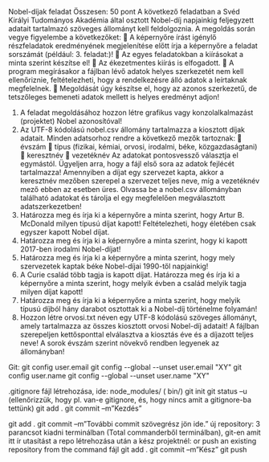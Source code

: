 Nobel-díjak feladat Összesen: 50 pont
A következő feladatban a Svéd Királyi Tudományos Akadémia által osztott Nobel-díj napjainkig
feljegyzett adatait tartalmazó szöveges állományt kell feldolgoznia. A megoldás során vegye
figyelembe a következőket:
 A képernyőre írást igénylő részfeladatok eredményének megjelenítése előtt írja a
képernyőre a feladat sorszámát (például: 3. feladat:)!
 Az egyes feladatokban a kiírásokat a minta szerint készítse el!
 Az ékezetmentes kiírás is elfogadott.
 A program megírásakor a fájlban lévő adatok helyes szerkezetét nem kell ellenőriznie,
feltételezheti, hogy a rendelkezésre álló adatok a leírtaknak megfelelnek.
 Megoldását úgy készítse el, hogy az azonos szerkezetű, de tetszőleges bemeneti adatok
mellett is helyes eredményt adjon!
1) A feladat megoldásához hozzon létre grafikus vagy konzolalkalmazást (projektet) Nobel
azonosítóval!
2) Az UTF-8 kódolású nobel.csv állomány tartalmazza a kiosztott díjak adatait. Minden
adatsorhoz rendre a következő mezők tartoznak:
 évszám
 típus (fizikai, kémiai, orvosi, irodalmi, béke, közgazdaságtani)
 keresztnév
 vezetéknév
Az adatokat pontosvessző választja el egymástól. Ügyeljen arra, hogy a fájl első sora az
adatok fejlécét tartalmazza! Amennyiben a díjat egy szervezet kapta, akkor a keresztnév
mezőben szerepel a szervezet teljes neve, míg a vezetéknév mező ebben az esetben üres.
Olvassa be a nobel.csv állományban található adatokat és tárolja el egy megfelelően
megválasztott adatszerkezetben!
3) Határozza meg és írja ki a képernyőre a minta szerint, hogy Artur B. McDonald milyen típusú
díjat kapott! Feltételezheti, hogy életében csak egyszer kapott Nobel­ díjat.
4) Határozza meg és írja ki a képernyőre a minta szerint, hogy ki kapott 2017-ben irodalmi
Nobel-díjat!
5) Határozza meg és írja ki a képernyőre a minta szerint, hogy mely szervezetek kaptak béke
Nobel-díjai 1990-től napjainkig!
6) A Curie család több tagja is kapott díjat. Határozza meg és írja ki a képernyőre a minta
szerint, hogy melyik évben a család melyik tagja milyen díjat kapott!
7) Határozza meg és írja ki a képernyőre a minta szerint, hogy melyik típusú díjból hány darabot
osztottak ki a Nobel-díj történelme folyamán!
8) Hozzon létre orvosi.txt néven egy UTF-8 kódolású szöveges állományt, amely tartalmazza az
összes kiosztott orvosi Nobel-díj adatait! A fájlban szerepeljen kettősponttal elválasztva a
kiosztás éve és a díjazott teljes neve! A sorok évszám szerint növekvő rendben legyenek az
állományban!

Git:
    git config user.email
    git config --global --unset user.email "XY"
    git config user.name
    git config --global --unset user.name "XY"

.gitignore fájl létrehozása, ide: node_modules/   ( bin/)
git init	git status –u (ellenőrizzük, hogy pl. van-e gitignore, és, hogy nincs amit a gitignore-ba tettünk)
git add .
git commit –m”Kezdés”

git add .
git commit –m”További commit szövegrész jön ide.”
új repository: 3 parancsot kiadni terminálban (Total commanderből terminálban),
git-en amit itt ír utasítást a repo létrehozása után a kész projektnél: or push an existing repository from the command fájl
git add .
git commit –m”Kész”
git push
